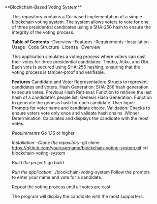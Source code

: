 <ul>**Blockchain-Based Voting System**<ul>
This repository contains a Go-based implementation of a simple blockchain voting system. The system allows voters to vote for one of three presidential candidates using a SHA-256 hash to ensure the integrity of the voting process.

**Table of Contents**
-Overview
-Features
-Requirements
-Installation
-Usage
-Code Structure
-License
-Overview

This application simulates a voting process where voters can cast their votes for three presidential candidates: Tinubu, Atiku, and Obi. Each vote is secured using SHA-256 hashing, ensuring that the voting process is tamper-proof and verifiable.

**Features**
Candidate and Voter Representation: Structs to represent candidates and voters.
Hash Generation: SHA-256 hash generation to secure votes.
Previous Hash Retrieval: Function to retrieve the last hash of a candidate's people list.
Genesis Hash Generation: Function to generate the genesis hash for each candidate.
User Input: Prompts for voter name and candidate choice.
Validation: Checks to ensure voters vote only once and validate hash chains.
Winner Determination: Calculates and displays the candidate with the most votes.

*Requirements*
Go 1.16 or higher

*Installation--Clone the repository:*
git clone https://github.com/yourusername/blockchain-voting-system.git
cd blockchain-voting-system

*Build the project:*
go build

*Run the application:*
./blockchain-voting-system
Follow the prompts to enter your name and vote for a candidate.

Repeat the voting process until all votes are cast.

The program will display the candidate with the most supporters.

